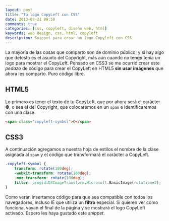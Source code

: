 ```yaml
---
layout: post
title: "Tu logo CopyLeft con CSS"
date: 2013-08-21 09:50
comments: true
categories: [css, copyleft, diseño web, html] 
keywords: web design, css, html, copyleft
description: Snippet para crear un logo Copyleft con CSS
---
```

La mayoría de las cosas que comparto son de dominio público, y si hay algo que detesto es el asunto del Copyright, más aún cuando no <del>tengo</del> tenia un logo para mostrar el CopyLeft.
Pensado en CSS3 se me ocurrió crear este _pedazo_ de código para crear el CopyLeft en HTML5 **sin usar imágenes** que ahora les comparto. Puro código libre.
<!--more-->

## HTML5

Lo primero es tener el texto de tu CopyLeft, que por ahora será el carácter **©**, o sea el del Copyright, que colocaremos en un `span` e identificaremos con una clase.

``` html
<span class="copyleft-symbol">©</span>
```

## CSS3

A continuación agregamos a nuestra hoja de estilos el nombre de la clase asignada al `span` y el código que transformará el carácter a CopyLeft.

``` css
.copyleft-symbol {
	transform: rotate(180deg);
	-webkit-transform: rotate(180deg);
	-moz-transform: rotate(180deg);
	filter: progid:DXImageTransform.Microsoft.BasicImage(rotation=2);
}
```
Como verán insertamos código para que sea compatible con todos los navegadores, incluso IE que utiliza un **filtro** especial.
Si quieren ver como funciona, vayan el final de la página y se mostrará el logo CopyLeft activado. Espero les haya gustado este _snippet_.
